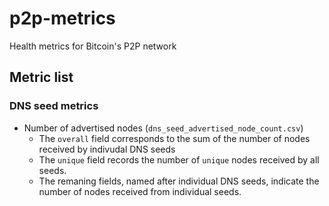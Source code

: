 # p2p-metrics

Health metrics for Bitcoin's P2P network

## Metric list

### DNS seed metrics

- Number of advertised nodes (`dns_seed_advertised_node_count.csv`)
  - The `overall` field corresponds to the sum of the number of nodes received by
    indivudal DNS seeds
  - The `unique` field records the number of `unique` nodes received by all seeds.
  - The remaning fields, named after individual DNS seeds, indicate the number of nodes
    received from individual seeds.
